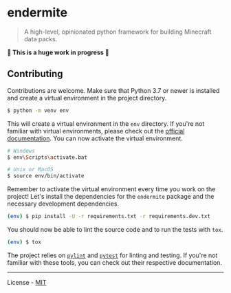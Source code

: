 # endermite

> A high-level, opinionated python framework for building Minecraft data packs.

**🚧 This is a huge work in progress 🚧**

## Contributing

Contributions are welcome. Make sure that Python 3.7 or newer is installed and create a virtual environment in the project directory.

```sh
$ python -m venv env
```

This will create a virtual environment in the `env` directory. If you're not familiar with virtual environments, please check out the [official documentation](https://docs.python.org/3/tutorial/venv.html). You can now activate the virtual environment.

```sh
# Windows
$ env\Scripts\activate.bat

# Unix or MacOS
$ source env/bin/activate
```

Remember to activate the virtual environment every time you work on the project! Let's install the dependencies for the `endermite` package and the necessary development dependencies.

```sh
(env) $ pip install -U -r requirements.txt -r requirements.dev.txt
```

You should now be able to lint the source code and to run the tests with `tox`.

```sh
(env) $ tox
```

The project relies on [`pylint`](https://www.pylint.org/) and [`pytest`](https://docs.pytest.org/en/latest/) for linting and testing. If you're not familiar with these tools, you can check out their respective documentation.

---

License - [MIT](https://github.com/vberlier/endermite/blob/master/LICENSE)
